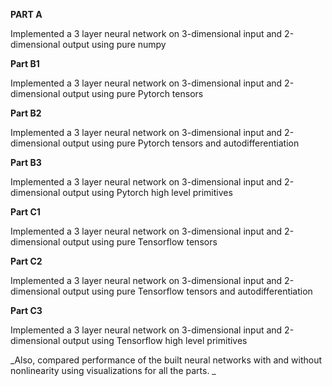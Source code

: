 **PART A**

Implemented a 3 layer neural network on 3-dimensional input and 2-dimensional output using pure numpy


**Part B1**

Implemented a 3 layer neural network on 3-dimensional input and 2-dimensional output using pure Pytorch tensors


**Part B2**

Implemented a 3 layer neural network on 3-dimensional input and 2-dimensional output using pure Pytorch tensors and autodifferentiation

**Part B3**

Implemented a 3 layer neural network on 3-dimensional input and 2-dimensional output using Pytorch high level primitives

**Part C1**

Implemented a 3 layer neural network on 3-dimensional input and 2-dimensional output using pure Tensorflow tensors

**Part C2**

Implemented a 3 layer neural network on 3-dimensional input and 2-dimensional output using pure Tensorflow tensors and autodifferentiation

**Part C3**

Implemented a 3 layer neural network on 3-dimensional input and 2-dimensional output using Tensorflow high level primitives

_Also, compared performance of the built neural networks with and without nonlinearity using visualizations for all the parts. _
